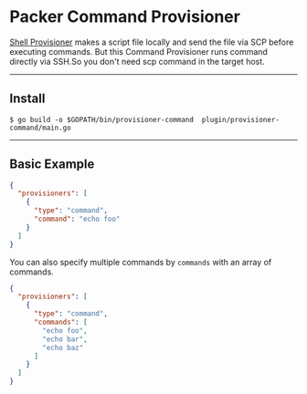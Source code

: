 # Packer Command Provisioner

[Shell Provisioner](http://www.packer.io/docs/provisioners/shell.html) makes a script file locally and send the file via SCP before executing commands. But this Command Provisioner runs command directly via SSH.So you don't need scp command in the target host.

----

## Install

```
$ go build -o $GOPATH/bin/provisioner-command  plugin/provisioner-command/main.go
```

----

## Basic Example

```json
{
  "provisioners": [
    {
      "type": "command",
      "command": "echo foo"
    }
  ]
}
```

You can also specify multiple commands by `commands` with an array of commands.

```json
{
  "provisioners": [
    {
      "type": "command",
      "commands": [
        "echo foo",
        "echo bar",
        "echo baz"
      ]
    }
  ]
}
```
